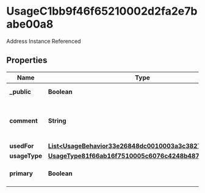 

# UsageC1bb9f46f65210002d2fa2e7babe00a8

Address Instance Referenced

## Properties

| Name | Type | Description | Notes |
|------------ | ------------- | ------------- | -------------|
|**_public** | **Boolean** | Is Public Visibility |  [optional] |
|**comment** | **String** | Returns the description for a given communication method. |  [optional] |
|**usedFor** | [**List&lt;UsageBehavior33e26848dc0010003a3c3827858901b4&gt;**](UsageBehavior33e26848dc0010003a3c3827858901b4.md) | Used For |  [optional] |
|**usageType** | [**UsageType81f66ab16f7510005c6076c4248b4875**](UsageType81f66ab16f7510005c6076c4248b4875.md) |  |  [optional] |
|**primary** | **Boolean** | Returns Boolean Value False |  [optional] |



